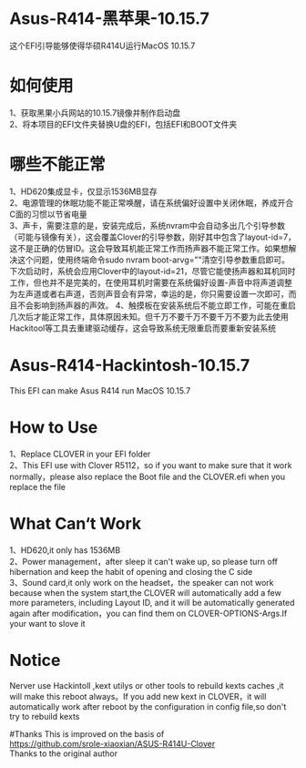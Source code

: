 # Asus-R414-黑苹果-10.15.7
这个EFI引导能够使得华硕R414U运行MacOS 10.15.7  

# 如何使用
1、获取黑果小兵网站的10.15.7镜像并制作启动盘  
2、将本项目的EFI文件夹替换U盘的EFI，包括EFI和BOOT文件夹   

# 哪些不能正常
1、HD620集成显卡，仅显示1536MB显存   
2、电源管理的休眠功能不能正常唤醒，请在系统偏好设置中关闭休眠，养成开合C面的习惯以节省电量  
3、声卡，需要注意的是，安装完成后，系统nvram中会自动多出几个引导参数（可能与镜像有关），这会覆盖Clover的引导参数，刚好其中包含了layout-id=7，这不是正确的仿冒ID。这会导致耳机能正常工作而扬声器不能正常工作。如果想解决这个问题，使用终端命令sudo nvram boot-arvg=""清空引导参数重启即可。下次启动时，系统会应用Clover中的layout-id=21，尽管它能使扬声器和耳机同时工作，但也并不是完美的，在使用耳机时需要在系统偏好设置-声音中将声道调整为左声道或者右声道，否则声音会有异常，幸运的是，你只需要设置一次即可，而且不会影响到扬声器的声效。 
4、触摸板在安装系统后不能立即工作，可能在重启几次后才能正常工作，具体原因未知。但千万不要千万不要千万不要为此去使用Hackitool等工具去重建驱动缓存，这会导致系统无限重启而要重新安装系统   



# Asus-R414-Hackintosh-10.15.7
This EFI can make Asus R414 run MacOS 10.15.7
# How to Use
1、Replace CLOVER in your  EFI folder  
2、This EFI use with Clover R5112，so if you want to make sure that it work normally，please also replace the Boot file and the CLOVER.efi when you replace the file

# What Can‘t Work
1、HD620,it only has 1536MB   
2、Power management，after sleep it can't wake up, so please turn off hibernation and keep the habit of opening and closing the C side    
3、Sound card,it only work on the headset，the speaker can not work because when the system start,the CLOVER  will automatically add a few more parameters, including Layout ID, and it will be automatically generated again after modification，you can find them on CLOVER-OPTIONS-Args.If your want to slove it

# Notice

Nerver use Hackintoll ,kext utilys or other tools to rebuild kexts caches ,it will make this reboot always。If you add new kext in CLOVER，it will automatically work after reboot by the configuration in config file,so don't try to rebuild kexts

#Thanks 
This is improved on the basis of   
https://github.com/srole-xiaoxian/ASUS-R414U-Clover  
Thanks to the original author
